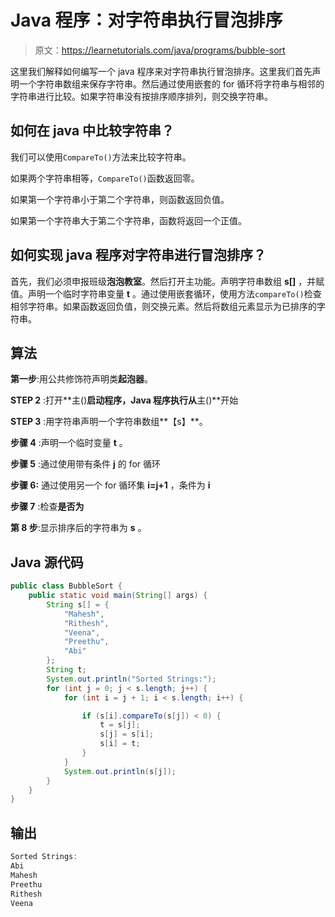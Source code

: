 # Java 程序：对字符串执行冒泡排序

> 原文：<https://learnetutorials.com/java/programs/bubble-sort>

这里我们解释如何编写一个 java 程序来对字符串执行冒泡排序。这里我们首先声明一个字符串数组来保存字符串。然后通过使用嵌套的 for 循环将字符串与相邻的字符串进行比较。如果字符串没有按排序顺序排列，则交换字符串。

## 如何在 java 中比较字符串？

我们可以使用`CompareTo()`方法来比较字符串。

如果两个字符串相等，`CompareTo()`函数返回零。

如果第一个字符串小于第二个字符串，则函数返回负值。

如果第一个字符串大于第二个字符串，函数将返回一个正值。

## 如何实现 java 程序对字符串进行冒泡排序？

首先，我们必须申报班级**泡泡教室**。然后打开主功能。声明字符串数组 **s[]** ，并赋值。声明一个临时字符串变量 **t** 。通过使用嵌套循环，使用方法`compareTo()`检查相邻字符串。如果函数返回负值，则交换元素。然后将数组元素显示为已排序的字符串。

## 算法

**第一步**:用公共修饰符声明类**起泡器**。

**STEP 2** :打开**主()**启动程序，Java 程序执行从**主()**开始

**STEP 3** :用字符串声明一个字符串数组**【s】**。

**步骤 4** :声明一个临时变量 **t** 。

**步骤 5** :通过使用带有条件 **j** 的 for 循环

**步骤 6:** 通过使用另一个 for 循环集 **i=j+1** ，条件为 **i**

**步骤 7** :检查**是否为**

**第 8 步**:显示排序后的字符串为 **s** 。

## Java 源代码

```java
public class BubbleSort {
    public static void main(String[] args) {
        String s[] = {
            "Mahesh",
            "Rithesh",
            "Veena",
            "Preethu",
            "Abi"
        };
        String t;
        System.out.println("Sorted Strings:");
        for (int j = 0; j < s.length; j++) {
            for (int i = j + 1; i < s.length; i++) {

                if (s[i].compareTo(s[j]) < 0) {
                    t = s[j];
                    s[j] = s[i];
                    s[i] = t;
                }
            }
            System.out.println(s[j]);
        }
    }
}

```

## 输出

```java
Sorted Strings:
Abi
Mahesh
Preethu
Rithesh
Veena 
```
